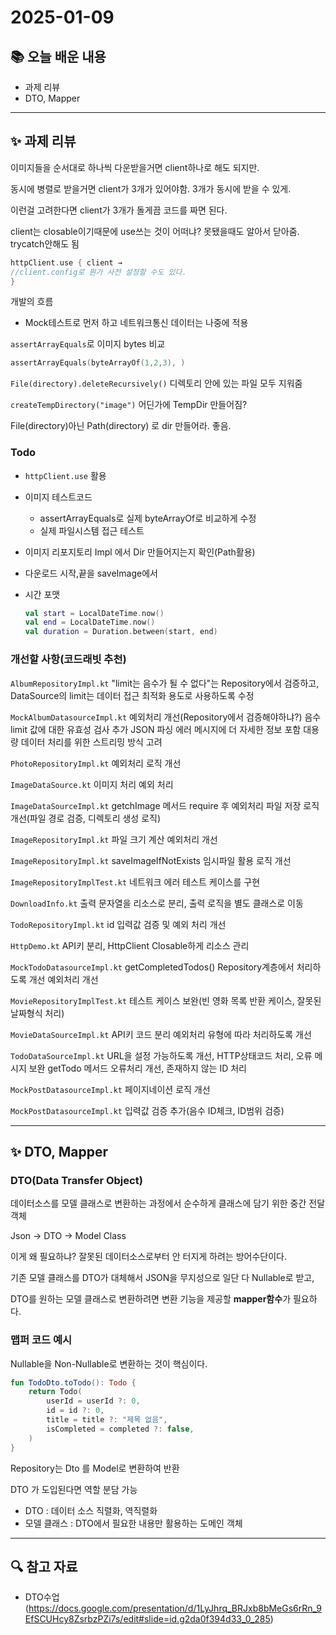 # 2025-01-09

## 📚 오늘 배운 내용
- 과제 리뷰
- DTO, Mapper

---

## ✨ 과제 리뷰
이미지들을 순서대로 하나씩 다운받을거면 client하나로 해도 되지만.

동시에 병렬로 받을거면 client가 3개가 있어야함. 3개가 동시에 받을 수 있게.

이런걸 고려한다면 client가 3개가 돌게끔 코드를 짜면 된다.

client는 closable이기때문에 use쓰는 것이 어떠냐? 못됐을때도 알아서 닫아줌. trycatch안해도 됨

```kotlin
httpClient.use { client →
//client.config로 뭔가 사전 설정할 수도 있다.
}
```

개발의 흐름

- Mock테스트로 먼저 하고 네트워크통신 데이터는 나중에 적용

`assertArrayEquals`로 이미지 bytes 비교

```kotlin
assertArrayEquals(byteArrayOf(1,2,3), )
```

`File(directory).deleteRecursively()` 디렉토리 안에 있는 파일 모두 지워줌

`createTempDirectory("image")` 어딘가에 TempDir 만들어짐?

File(directory)아닌 Path(directory) 로 dir 만들어라. 좋음.

### Todo

- `httpClient.use` 활용
- 이미지 테스트코드
    - assertArrayEquals로 실제 byteArrayOf로 비교하게 수정
    - 실제 파일시스템 접근 테스트
- 이미지 리포지토리 Impl 에서 Dir 만들어지는지 확인(Path활용)
- 다운로드 시작,끝을 saveImage에서
- 시간 포맷

    ```kotlin
    val start = LocalDateTime.now()
    val end = LocalDateTime.now()
    val duration = Duration.between(start, end)
    ```
  
### 개선할 사항(코드래빗 추천)

`AlbumRepositoryImpl.kt`
"limit는 음수가 될 수 없다"는 Repository에서 검증하고, DataSource의 limit는 데이터 접근 최적화 용도로 사용하도록 수정

`MockAlbumDatasourceImpl.kt`
예외처리 개선(Repository에서 검증해야하냐?)
음수 limit 값에 대한 유효성 검사 추가
JSON 파싱 에러 메시지에 더 자세한 정보 포함
대용량 데이터 처리를 위한 스트리밍 방식 고려

`PhotoRepositoryImpl.kt`
예외처리 로직 개선

`ImageDataSource.kt`
이미지 처리 예외 처리

`ImageDataSourceImpl.kt`
getchImage 메서드 require 후 예외처리
파일 저장 로직 개선(파일 경로 검증, 디렉토리 생성 로직)

`ImageRepositoryImpl.kt`
파일 크기 계산 예외처리 개선

`ImageRepositoryImpl.kt`
saveImageIfNotExists 임시파일 활용 로직 개선

`ImageRepositoryImplTest.kt`
네트워크 에러 테스트 케이스를 구현

`DownloadInfo.kt`
출력 문자열을 리소스로 분리, 출력 로직을 별도 클래스로 이동

`TodoRepositoryImpl.kt`
id 입력값 검증 및 예외 처리 개선

`HttpDemo.kt`
API키 분리, HttpClient Closable하게 리소스 관리

`MockTodoDatasourceImpl.kt`
getCompletedTodos() Repository계층에서 처리하도록 개선
예외처리 개선

`MovieRepositoryImplTest.kt`
테스트 케이스 보완(빈 영화 목록 반환 케이스, 잘못된 날짜형식 처리)

`MovieDataSourceImpl.kt`
API키 코드 분리
예외처리 유형에 따라 처리하도록 개선

`TodoDataSourceImpl.kt`
URL을 설정 가능하도록 개선, HTTP상태코드 처리, 오류 메시지 보완
getTodo 메서드 오류처리 개선, 존재하지 않는 ID 처리

`MockPostDatasourceImpl.kt`
페이지네이션 로직 개선

`MockPostDatasourceImpl.kt`
입력값 검증 추가(음수 ID체크, ID범위 검증)

---
## ✨ DTO, Mapper
### DTO(Data Transfer Object)

데이터소스를 모델 클래스로 변환하는 과정에서 순수하게 클래스에 담기 위한 중간 전달 객체

Json → DTO → Model Class

이게 왜 필요하냐? 잘못된 데이터소스로부터 안 터지게 하려는 방어수단이다.

기존 모델 클래스를 DTO가 대체해서 JSON을 무지성으로 일단 다 Nullable로 받고,

DTO를 원하는 모델 클래스로 변환하려면 변환 기능을 제공할 **mapper함수**가 필요하다.

### 맵퍼 코드 예시

Nullable을 Non-Nullable로 변환하는 것이 핵심이다.

```kotlin
fun TodoDto.toTodo(): Todo {
	return Todo(
		userId = userId ?: 0,
		id = id ?: 0,
		title = title ?: "제목 없음",
		isCompleted = completed ?: false,
	)
}
```

Repository는 Dto 를 Model로 변환하여 반환

DTO 가 도입된다면 역할 분담 가능

- DTO : 데이터 소스 직렬화, 역직렬화
- 모델 클래스 : DTO에서 필요한 내용만 활용하는 도메인 객체

---
## 🔍 참고 자료
- DTO수업(https://docs.google.com/presentation/d/1LyJhrq_BRJxb8bMeGs6rRn_9EfSCUHcy8ZsrbzPZi7s/edit#slide=id.g2da0f394d33_0_285)